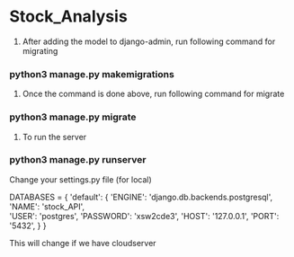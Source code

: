 # Stock_Analysis

1. After adding the model to django-admin, run following command for migrating
### python3 manage.py makemigrations

1. Once the command is done above, run following command for migrate
### python3 manage.py migrate

1. To run the server
### python3 manage.py runserver 




Change your settings.py file (for local)

DATABASES = {
'default': {
    'ENGINE': 'django.db.backends.postgresql',
    'NAME': 'stock_API',                      
    'USER': 'postgres',
    'PASSWORD': 'xsw2cde3',
    'HOST': '127.0.0.1',
    'PORT': '5432',
    }
}

This will change if we have cloudserver

